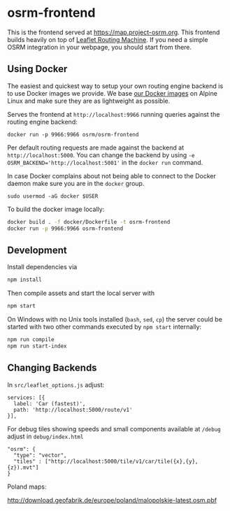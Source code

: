 # osrm-frontend

This is the frontend served at https://map.project-osrm.org.
This frontend builds heavily on top of [Leaflet Routing Machine](https://github.com/perliedman/leaflet-routing-machine).
If you need a simple OSRM integration in your webpage, you should start from there.


## Using Docker

The easiest and quickest way to setup your own routing engine backend is to use Docker images we provide.
We base [our Docker images](https://hub.docker.com/r/osrm/osrm-frontend/) on Alpine Linux and make sure they are as lightweight as possible.

Serves the frontend at `http://localhost:9966` running queries against the routing engine backend:

```
docker run -p 9966:9966 osrm/osrm-frontend
```

Per default routing requests are made against the backend at `http://localhost:5000`.
You can change the backend by using `-e OSRM_BACKEND='http://localhost:5001'` in the `docker run` command.

In case Docker complains about not being able to connect to the Docker daemon make sure you are in the `docker` group.

```
sudo usermod -aG docker $USER
```

To build the docker image locally:

```bash
docker build . -f docker/Dockerfile -t osrm-frontend
docker run -p 9966:9966 osrm-frontend
```

## Development

Install dependencies via

```bash
npm install
```

Then compile assets and start the local server with

```bash
npm start
```

On Windows with no Unix tools installed (`bash`, `sed`, `cp`) the server could be started with two other commands
executed by `npm start` internally:

```bash
npm run compile
npm run start-index
```

## Changing Backends

In `src/leaflet_options.js` adjust:

```
services: [{
  label: 'Car (fastest)',
  path: 'http://localhost:5000/route/v1'
}],
```

For debug tiles showing speeds and small components available at `/debug` adjust in `debug/index.html`

```
"osrm": {
  "type": "vector",
  "tiles" : ["http://localhost:5000/tile/v1/car/tile({x},{y},{z}).mvt"]
}
```



Poland maps:

http://download.geofabrik.de/europe/poland/malopolskie-latest.osm.pbf
